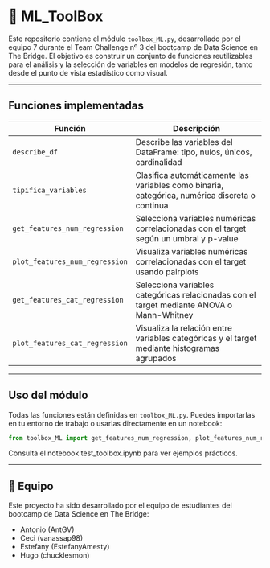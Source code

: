 # 🧰 ML_ToolBox

Este repositorio contiene el módulo `toolbox_ML.py`, desarrollado por el equipo 7 durante el Team Challenge nº 3 del bootcamp de Data Science en The Bridge. El objetivo es construir un conjunto de funciones reutilizables para el análisis y la selección de variables en modelos de regresión, tanto desde el punto de vista estadístico como visual.

---

##  Funciones implementadas

| Función                         | Descripción |
|--------------------------------|-------------|
| `describe_df`                  | Describe las variables del DataFrame: tipo, nulos, únicos, cardinalidad |
| `tipifica_variables`           | Clasifica automáticamente las variables como binaria, categórica, numérica discreta o continua |
| `get_features_num_regression`  | Selecciona variables numéricas correlacionadas con el target según un umbral y p-value |
| `plot_features_num_regression` | Visualiza variables numéricas correlacionadas con el target usando pairplots |
| `get_features_cat_regression`  | Selecciona variables categóricas relacionadas con el target mediante ANOVA o Mann-Whitney |
| `plot_features_cat_regression`| Visualiza la relación entre variables categóricas y el target mediante histogramas agrupados |

---

##  Uso del módulo

Todas las funciones están definidas en `toolbox_ML.py`. Puedes importarlas en tu entorno de trabajo o usarlas directamente en un notebook:

```python
from toolbox_ML import get_features_num_regression, plot_features_num_regression
```

Consulta el notebook test_toolbox.ipynb para ver ejemplos prácticos.

---

## 👥 Equipo

Este proyecto ha sido desarrollado por el equipo de estudiantes del bootcamp de Data Science en The Bridge:

- Antonio (AntGV)
- Ceci (vanassap98)
- Estefany (EstefanyAmesty)
- Hugo (chucklesmon)
